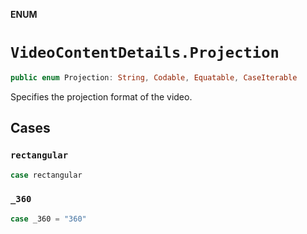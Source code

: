 **ENUM**

# `VideoContentDetails.Projection`

```swift
public enum Projection: String, Codable, Equatable, CaseIterable
```

Specifies the projection format of the video.

## Cases
### `rectangular`

```swift
case rectangular
```

### `_360`

```swift
case _360 = "360"
```
